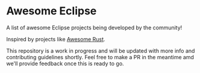 # Awesome Eclipse

A list of awesome Eclipse projects being developed by the community!

Inspired by projects like [Awesome Rust](https://github.com/rust-unofficial/awesome-rust).

This repository is a work in progress and will be updated with more info and contributing guidelines shortly. Feel free to make a PR in the meantime amd we'll provide feedback once this is ready to go.
